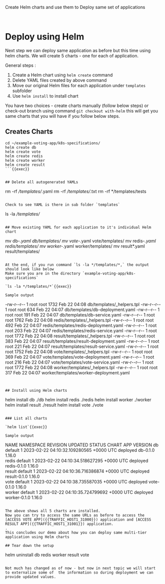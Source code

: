 
Create Helm charts and use them to Deploy same set of applications

<br>

# Deploy using Helm 

Next step we can deploy same application as before but this time using helm charts. 
We will create 5 charts - one for each of application. 

General steps : 

1. Create a Helm chart using `helm create` command
1. Delete YAML files created by above command 
1. Move our original Helm files for each application under `templates` subfolder 
1. Use `helm install` to install chart 

You have two choices - create charts manually (follow below steps) or check-out branch using command `git checkout with-helm` this will get you same charts that you will have if you follow below steps.

## Creates Charts 

```
cd ~/example-voting-app/k8s-specifications/
helm create db  
helm create vote
helm create redis
helm create worker
helm create result
```{{exec}} 


## Delete all autogenerated YAMLs 

```
rm -rf */templates/*.yaml
rm -rf */templates/*.txt
rm -rf */templates/tests
```{{exec}} 

Check to see YAML is there in sub folder `templates` 

```
ls -la */templates/*
```{{exec}} 

## Move existing YAML for each application to it's individual Helm chart 

```
mv db-*.yaml db/templates/
mv vote-*.yaml vote/templates/
mv redis-*.yaml redis/templates/
mv worker-*.yaml worker/templates/
mv result*.yaml result/templates/
```{{exec}} 

At the end, if you run command `ls -la */templates/*,` the output should look like below   
Make sure you are in the directory `example-voting-app/k8s-specifications`

`ls -la */templates/*`{{exec}} 

Sample output 

```
-rw-r--r-- 1 root root 1732 Feb 22 04:08 db/templates/_helpers.tpl
-rw-r--r-- 1 root root  634 Feb 22 04:07 db/templates/db-deployment.yaml
-rw-r--r-- 1 root root  191 Feb 22 04:07 db/templates/db-service.yaml
-rw-r--r-- 1 root root 1762 Feb 22 04:08 redis/templates/_helpers.tpl
-rw-r--r-- 1 root root  492 Feb 22 04:07 redis/templates/redis-deployment.yaml
-rw-r--r-- 1 root root  203 Feb 22 04:07 redis/templates/redis-service.yaml
-rw-r--r-- 1 root root 1772 Feb 22 04:08 result/templates/_helpers.tpl
-rw-r--r-- 1 root root  383 Feb 22 04:07 result/templates/result-deployment.yaml
-rw-r--r-- 1 root root  221 Feb 22 04:07 result/templates/result-service.yaml
-rw-r--r-- 1 root root 1752 Feb 22 04:08 vote/templates/_helpers.tpl
-rw-r--r-- 1 root root  369 Feb 22 04:07 vote/templates/vote-deployment.yaml
-rw-r--r-- 1 root root  216 Feb 22 04:07 vote/templates/vote-service.yaml
-rw-r--r-- 1 root root 1772 Feb 22 04:08 worker/templates/_helpers.tpl
-rw-r--r-- 1 root root  317 Feb 22 04:07 worker/templates/worker-deployment.yaml
```


## Install using Helm charts 

``` 
helm install db ./db 
helm install redis ./redis
helm install worker ./worker
helm install result ./result
helm install vote ./vote
```{{exec}} 

### List all charts 

`helm list`{{exec}} 

Sample output 

```
NAME    NAMESPACE       REVISION        UPDATED                                 STATUS          CHART           APP VERSION
db      default         1               2023-02-22 04:10:32.109280565 +0000 UTC deployed        db-0.1.0        1.16.0     
redis   default         1               2023-02-22 04:10:34.518627295 +0000 UTC deployed        redis-0.1.0     1.16.0     
result  default         1               2023-02-22 04:10:36.716386874 +0000 UTC deployed        result-0.1.0    1.16.0     
vote    default         1               2023-02-22 04:10:38.735587035 +0000 UTC deployed        vote-0.1.0      1.16.0     
worker  default         1               2023-02-22 04:10:35.724799692 +0000 UTC deployed        worker-0.1.0    1.16.0  
```

The above shows all 5 charts are installed.   
Now you can try to access the same URLs as before to access the [ACCESS VOTE APP]({{TRAFFIC_HOST1_31000}}) application and [ACCESS RESULT APP]({{TRAFFIC_HOST1_31001}}) application.
.
This concludes our demo about how you can deploy same multi-tier application using Helm charts

## Tear down the setup 

```
helm uninstall db redis worker result vote 
```

Not much has changed as of now - but now in next topic we will start to externalize some of  the information so during deployment we can provide updated values. 
